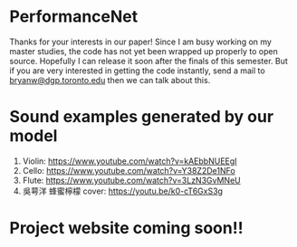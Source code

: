 # PerformanceNet
Thanks for your interests in our paper!
Since I am busy working on my master studies, the code has not yet been wrapped up properly to open source. Hopefully I can release it soon after the finals of this semester. But if you are very interested in getting the code instantly, send a mail to bryanw@dgp.toronto.edu then we can talk about this.

# Sound examples generated by our model
1. Violin: https://www.youtube.com/watch?v=kAEbbNUEEgI
2. Cello: https://www.youtube.com/watch?v=Y38Z2De1NFo
3. Flute: https://www.youtube.com/watch?v=3LzN3GvMNeU
4. 吳萼洋 蜂蜜檸檬 cover: https://youtu.be/k0-cT6GxS3g

# Project website coming soon!!

